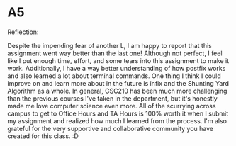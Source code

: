 # A5
Reflection:

Despite the impending fear of another L, I am happy to report that this assignment went way better than the last one! Although not perfect, I feel like I put enough time, effort, and some tears into this assignment to make it work. Additionally, I have a way better understanding of how postfix works and also learned a lot about terminal commands. One thing I think I could improve on and learn more about in the future is infix and the Shunting Yard Algorithm as a whole. In general, CSC210 has been much more challenging than the previous courses I've taken in the department, but it's honestly made me love computer science even more. All of the scurrying across campus to get to Office Hours and TA Hours is 100% worth it when I submit my assignment and realized how much I learned from the process. I'm also grateful for the very supportive and collaborative community you have created for this class. :D